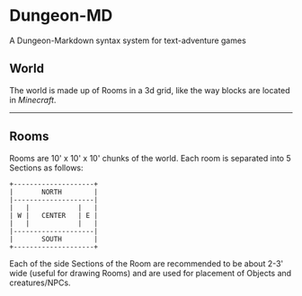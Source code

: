 # Dungeon-MD
A Dungeon-Markdown syntax system for text-adventure games

## World
The world is made up of Rooms in a 3d grid, like the way blocks are located in *Minecraft*.

---
## Rooms
Rooms are 10' x 10' x 10' chunks of the world.
Each room is separated into 5 Sections as follows:

```
+--------------------+
|       NORTH        |
|--------------------|
|   |            |   |
| W |   CENTER   | E |
|   |            |   |
|--------------------|
|       SOUTH        |
+--------------------+
```

Each of the side Sections of the Room are recommended to be about 2-3' wide (useful for drawing Rooms) and are used for placement of Objects and creatures/NPCs.
